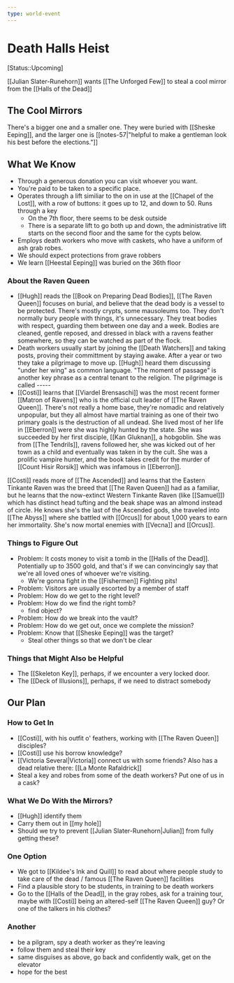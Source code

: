 ```yaml
---
type: world-event
---
```


#  Death Halls Heist
[Status::Upcoming]

[[Julian Slater-Runehorn]] wants [[The Unforged Few]] to steal a cool mirror from the [[Halls of the Dead]]

## The Cool Mirrors
There's a bigger one and a smaller one. They were buried with [[Sheske Eeping]], and the larger one is [[notes-57|"helpful to make a gentleman look his best before the elections."]] 

## What We Know
* Through a generous donation you can visit whoever you want. 
* You're paid to be taken to a specific place.
* Operates through a lift similiar to the on in use at the [[Chapel of the Lost]], with a row of buttons: it goes up to 12, and down to 50. Runs through a key
	 * On the 7th floor, there seems to be desk outside
	 * There is a separate lift to go both up and down, the administrative lift starts on the second floor and the same for the cypts below.
* Employs death workers who move with caskets, who have a uniform of ash grab robes.
* We should expect protections from grave robbers
* We learn [[Heestal Eeping]] was buried on the 36th floor

### About the Raven Queen
* [[Hugh]] reads the [[Book on Preparing Dead Bodies]], [[The Raven Queen]] focuses on burial, and believe that the dead body is a vessel to be protected. There's mostly crypts, some mausoleums too. They don't normally bury people with things, it's unnecessary. They treat bodies with respect, guarding them between one day and a week. Bodies are cleaned, gentle reposed, and dressed in black with a ravens feather somewhere, so they can be watched as part of the flock. 
* Death workers usually start by joining the [[Death Watchers]] and taking posts, proving their committment by staying awake. After a year or two they take a pilgrimage to move up. [[Hugh]] heard them discussing "under her wing" as common language. "The moment of passage" is another key phrase as a central tenant to the religion. The pilgrimage is called -----
* [[Costi]] learns that [[Viardel Brensaschi]] was the most recent former [[Matron of Ravens]] who is the official cult leader of [[The Raven Queen]]. There's not really a home base, they're nomadic and relatively unpopular, but they all almost have martial training as one of their two primary goals is the destruction of all undead. She lived most of her life in [[Eberron]] were she was highly hunted by the state. She was succeeded by her first disciple, [[Kan Gluknan]], a hobgoblin. She was from [[The Tendrils]], ravens followed her, she was kicked out of her town as a child and eventually was taken in by the cult. She was a prolific vampire hunter, and the book takes credit for the murder of [[Count Hisir Rorsik]] which was infamous in [[Eberron]]. 

[[Costi]] reads more of [[The Ascended]] and learns that the Eastern Tinkante Raven was the breed that [[The Raven Queen]] had as a familiar, but he learns that the now-extinct Western Tinkante Raven (like [[Samuel]]) which has distinct head tufting and the beak shape was an almond instead of circle. He knows she's the last of the Ascended gods, she traveled into [[The Abyss]] where she battled with [[Orcus]] for about 1,000 years to earn her immortality. She's now mortal enemies with [[Vecna]] and [[Orcus]]. 

### Things to Figure Out
* Problem:  It costs money to visit a tomb in the [[Halls of the Dead]]. Potentially up to 3500 gold, and that's if we can convincingly say that we're all loved ones of whoever we're visiting. 
	* We're gonna fight in the [[Fishermen]] Fighting pits!
* Problem: Visitors are usually escorted by a member of staff
* Problem: How do we get to the right level?
* Problem: How do we find the right tomb?
	* find object? 
* Problem: How do we break into the vault?
* Problem: How do we get out, once we complete the mission?
* Problem: Know that [[Sheske Eeping]] was the target?
	* Steal other things so that we don't be clear

### Things that Might Also be Helpful
* The [[Skeleton Key]], perhaps, if we encounter a very locked door.
* The [[Deck of Illusions]], perhaps, if we need to distract somebody

## Our Plan

### How to Get In
* [[Costi]], with his outfit o' feathers, working with [[The Raven Queen]] disciples?
* [[Costi]] use his borrow knowledge?
* [[Victoria Several|Victoria]] connect us with some friends? Also has a dead relative there:  [[La Monte Rafaldrick]]
* Steal a key and robes from some of the death workers? Put one of us in a cask? 

### What We Do With the Mirrors?
* [[Hugh]] identify them 
* Carry them out in [[my hole]]
* Should we try to prevent [[Julian Slater-Runehorn|Julian]] from fully getting these? 

### One Option
* We got to [[Kildee's Ink and Quill]] to read about where people study to take care of the dead / famous [[The Raven Queen]] facilities
* Find a plausible story to be students, in training to be death workers
* Go to the [[Halls of the Dead]], in the gray robes, ask for a training tour, maybe with [[Costi]] being an altered-self [[The Raven Queen]] guy? Or one of the talkers in his clothes? 

### Another 
* be a pilgram, spy a death worker as they're leaving
* follow them and steal their key
* same disguises as above, go back and confidently walk, get on the elevator
* hope for the best